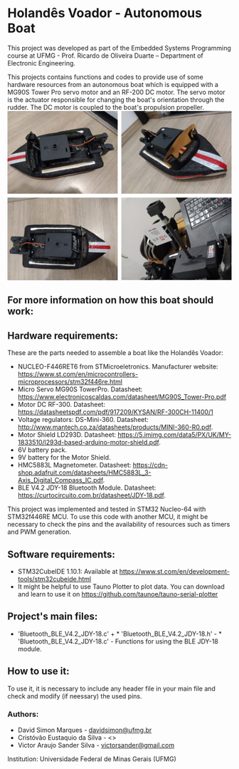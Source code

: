 # Holandês Voador - Autonomous Boat


This project was developed as part of the Embedded Systems Programming course at UFMG - Prof. Ricardo de Oliveira Duarte – Department of Electronic Engineering.

This projects contains functions and codes to provide use of some hardware resources from an autonomous boat which is equipped with a MG90S Tower Pro servo motor and an RF-200 DC motor. The servo motor is the actuator responsible for changing the boat's orientation through the rudder. The DC motor is coupled to the boat's propulsion propeller. 
![Holandês Voador](holandes_voador.jpg)

For more information on how this boat should work:
------
## Hardware requirements:

These are the parts needed to assemble a boat like the Holandês Voador:
- NUCLEO-F446RET6 from STMicroeletronics.
    Manufacturer website: https://www.st.com/en/microcontrollers-microprocessors/stm32f446re.html
- Micro Servo MG90S TowerPro.
    Datasheet: https://www.electronicoscaldas.com/datasheet/MG90S_Tower-Pro.pdf
- Motor DC RF-300.
    Datasheet: https://datasheetspdf.com/pdf/917209/KYSAN/RF-300CH-11400/1
- Voltage regulators: DS-Mini-360.
    Datasheet: http://www.mantech.co.za/datasheets/products/MINI-360-R0.pdf.
- Motor Shield LD293D.
    Datasheet: https://5.imimg.com/data5/PX/UK/MY-1833510/l293d-based-arduino-motor-shield.pdf.
- 6V battery pack.
- 9V battery for the Motor Shield.
- HMC5883L Magnetometer.
    Datasheet: https://cdn-shop.adafruit.com/datasheets/HMC5883L_3-Axis_Digital_Compass_IC.pdf.
- BLE V4.2 JDY-18 Bluetooth Module.
    Datasheet: https://curtocircuito.com.br/datasheet/JDY-18.pdf.


This project was implemented and tested in STM32 Nucleo-64 with STM32f446RE MCU. To use this code with another MCU, it might be necessary to check the pins and the availability of resources such as timers and PWM generation.

## Software requirements:
- STM32CubeIDE 1.10.1: Available at https://www.st.com/en/development-tools/stm32cubeide.html
- It might be helpful to use Tauno Plotter to plot data. You can download and learn to use it on https://github.com/taunoe/tauno-serial-plotter

## Project's main files:
* 'Bluetooth_BLE_V4.2_JDY-18.c' + * 'Bluetooth_BLE_V4.2_JDY-18.h' - * 'Bluetooth_BLE_V4.2_JDY-18.c' - Functions for using the BLE JDY-18 module.

## How to use it:

To use it, it is necessary to include any header file in your main file and check and modify (if neessary) the used pins.

### Authors:  
   * David Simon Marques - <davidsimon@ufmg.br>
   * Cristóvão Eustaquio da Silva - <>
   * Victor Araujo Sander Silva - <victorsander@gmail.com>

Institution: Universidade Federal de Minas Gerais (UFMG)
